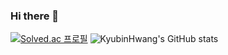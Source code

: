 ### Hi there 👋

[![Solved.ac 프로필](http://mazassumnida.wtf/api/v2/generate_badge?boj=kyubin0209)](https://solved.ac/kyubin0209/)
![KyubinHwang's GitHub stats](https://github-readme-stats.vercel.app/api?username=KyubinHwang&show_icons=true&theme=cobalt)   



<!--
**KyubinHwang/KyubinHwang** is a ✨ _special_ ✨ repository because its `README.md` (this file) appears on your GitHub profile.

Here are some ideas to get you started:

- 🔭 I’m currently working on ...
- 🌱 I’m currently learning ...
- 👯 I’m looking to collaborate on ...
- 🤔 I’m looking for help with ...
- 💬 Ask me about ...
- 📫 How to reach me: ...
- 😄 Pronouns: ...
- ⚡ Fun fact: ...
-->
